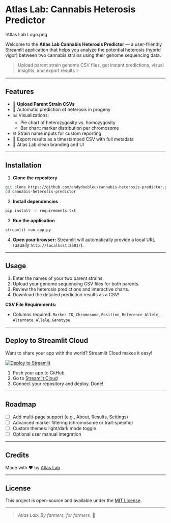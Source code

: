 # Atlas Lab: Cannabis Heterosis Predictor

!Atlas Lab Logo.png

Welcome to the **Atlas Lab Cannabis Heterosis Predictor** — a user-friendly Streamlit application that helps you analyze the potential heterosis (hybrid vigor) between two cannabis strains using their genome sequencing data.

> Upload parent strain genome CSV files, get instant predictions, visual insights, and export results ✨

---

## Features

- 📂 **Upload Parent Strain CSVs**
- 🤷 Automatic prediction of heterosis in progeny
- 📊 Visualizations:
  - Pie chart of heterozygosity vs. homozygosity
  - Bar chart: marker distribution per chromosome
- 🌐 Strain name inputs for custom reporting
- 🔗 Export results as a timestamped CSV with full metadata
- 🌱 Atlas Lab clean branding and UI

---

## Installation

1. **Clone the repository**
```bash
git clone https://github.com/andydoubleu/cannabis-heterosis-predictor.git
cd cannabis-heterosis-predictor
```

2. **Install dependencies**
```bash
pip install -r requirements.txt
```

3. **Run the application**
```bash
streamlit run app.py
```

4. **Open your browser:**
Streamlit will automatically provide a local URL (usually `http://localhost:8501/`).

---

## Usage

1. Enter the names of your two parent strains.
2. Upload your genome sequencing CSV files for both parents.
3. Review the heterosis predictions and interactive charts.
4. Download the detailed prediction results as a CSV!

**CSV File Requirements:**
- Columns required: `Marker ID`, `Chromosome`, `Position`, `Reference Allele`, `Alternate Allele`, `Genotype`

---

## Deploy to Streamlit Cloud

Want to share your app with the world? Streamlit Cloud makes it easy!

[![Deploy to Streamlit](https://static.streamlit.io/badges/streamlit_badge_black_white.svg)](https://streamlit.io/)

1. Push your app to GitHub.
2. Go to [Streamlit Cloud](https://streamlit.io/cloud)
3. Connect your repository and deploy. Done!

---

## Roadmap

- [ ] Add multi-page support (e.g., About, Results, Settings)
- [ ] Advanced marker filtering (chromosome or trait-specific)
- [ ] Custom themes: light/dark mode toggle
- [ ] Optional user manual integration

---

## Credits

Made with ❤️ by [Atlas Lab](https://github.com/andydoubleu)

---

## License

This project is open-source and available under the [MIT License](LICENSE).

---

> _Atlas Lab: By farmers, for farmers._ 🌿
